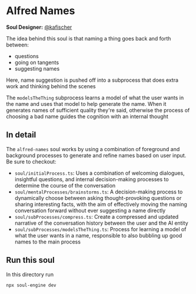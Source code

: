 # Alfred Names

**Soul Designer:** [@kafischer](https://github.com/kafischer)

The idea behind this soul is that naming a thing goes back and forth between:

- questions
- going on tangents
- suggesting names

Here, name suggestion is pushed off into a subprocess that does extra work and thinking behind the scenes

The `modelsTheThing` subprocess learns a model of what the user wants in the name and uses that model to help generate the name. When it generates names of sufficient quality they're said, otherwise the process of choosing a bad name guides the cognition with an internal thought

## In detail

The `alfred-names` soul works by using a combination of foreground and background processes to generate and refine names based on user input. Be sure to checkout:

- `soul/initialProcess.ts`: Uses a combination of welcoming dialogues, insightful questions, and internal decision-making processes to determine the course of the conversation
- `soul/mentalProcesses/brainstorms.ts`: A decision-making process to dynamically choose between asking thought-provoking questions or sharing interesting facts, with the aim of effectively moving the naming conversation forward without ever suggesting a name directly
- `soul/subProcesses/compress.ts`: Create a compressed and updated narrative of the conversation history between the user and the AI entity
- `soul/subProcesses/modelsTheThing.ts`: Process for learning a model of what the user wants in a name, responsible to also bubbling up good names to the main process

## Run this soul

In this directory run

```bash
npx soul-engine dev
```
